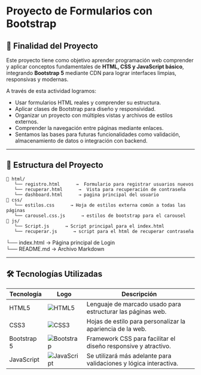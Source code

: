 # Proyecto de Formularios con Bootstrap

## 🎯 Finalidad del Proyecto

Este proyecto tiene como objetivo aprender programación web comprender y aplicar conceptos fundamentales de **HTML, CSS y JavaScript básico**, integrando **Bootstrap 5** mediante CDN para lograr interfaces limpias, responsivas y modernas.

A través de esta actividad logramos:

- Usar formularios HTML reales y comprender su estructura.
- Aplicar clases de Bootstrap para diseño y responsividad.
- Organizar un proyecto con múltiples vistas y archivos de estilos externos.
- Comprender la navegación entre páginas mediante enlaces.
- Sentamos las bases para futuras funcionalidades como validación, almacenamiento de datos o integración con backend.

---

## 📁 Estructura del Proyecto

```
📁 html/
   └── registro.html      →  Formulario para registrar usuarios nuevos  
   └── recuperar.html      →  Vista para recuperación de contraseña
   └── dashboard.html      → pagina principal del usuario
📁 css/
   └── estilos.css      → Hoja de estilos externa común a todas las páginas
   └── carousel.css.js      → estilos de bootstrap para el carousel
📁 js/
   └── Script.js      → Script principal para el index.html
   └── recuperar.js      → script para el html de recuperar contraseña
```
└── index.html      →  Página principal de Login  
└── README.md      →  Archivo Markdown

---

## 🛠 Tecnologías Utilizadas

| Tecnología      | Logo     | Descripción                                                                 |
|----------------|----------|------------------------------------------------------------------------------|
| HTML5          | ![HTML5](https://img.shields.io/badge/HTML5-E34F26?logo=html5&logoColor=white) | Lenguaje de marcado usado para estructurar las páginas web.           |
| CSS3           | ![CSS3](https://img.shields.io/badge/CSS3-1572B6?logo=css3&logoColor=white)   | Hojas de estilo para personalizar la apariencia de la web.            |
| Bootstrap 5    | ![Bootstrap](https://img.shields.io/badge/Bootstrap-7952B3?logo=bootstrap&logoColor=white) | Framework CSS para facilitar el diseño responsive y atractivo.        |
| JavaScript     | ![JavaScript](https://img.shields.io/badge/JavaScript-F7DF1E?logo=javascript&logoColor=black) | Se utilizará más adelante para validaciones y lógica interactiva.     |
